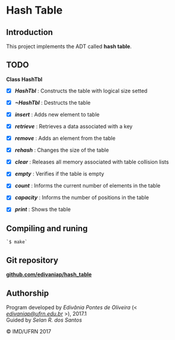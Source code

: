 # Hash Table

## Introduction

This project implements the ADT called **hash table**.

## TODO

**Class HashTbl**  

- [X] _**HashTbl**_ : Constructs the table with logical size setted
- [X] _**~HashTbl**_ : Destructs the table
- [X] _**insert**_ : Adds new element to table
- [X] _**retrieve**_ : Retrieves a data associated with a key
- [X] _**remove**_ : Adds an element from the table
- [X] _**rehash**_ : Changes the size of the table
- [X] _**clear**_ : Releases all memory associated with table collision lists 
- [X] _**empty**_ : Verifies if the table is empty
- [X] _**count**_ : Informs the current number of elements in the table
- [X] _**capacity**_ : Informs the number of positions in the table
- [X] _**print**_ : Shows the table

	
## Compiling and runing

	`$ make`


## Git repository

[**github.com/edivaniap/hash_table**](https://github.com/edivaniap/hash_table)


## Authorship

Program developed by _Edivânia Pontes de Oliveira_ (< *edivaniap@ufrn.edu.br* >), 2017.1  
Guided by _Selan R. dos Santos_

&copy; IMD/UFRN 2017
